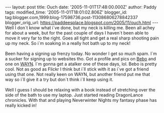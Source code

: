 \-\-- layout: post title: Ouch date: \'2005-11-01T17:48:00.000Z\'
author: Paddy tags: modified\_time: \'2005-11-01T18:01:02.806Z\'
blogger\_id: tag:blogger.com,1999:blog-17598736.post-113086806278842337
blogger\_orig\_url: https://paddeesplace.blogspot.com/2005/11/ouch.html
\-\-- Well I don\`t know what i\`ve done, but my neck is killing me.
Been all achey for about a week, but for the past couple of days I
haven\`t been able to move it very far to the right. Goes all tight and
get a real sharp shooting pain up my neck. So i\`m soaking in a really
hot bath up to my neck!\
\
Been having a signing up frenzy today. No wonder I get so much spam.
I\`m a sucker for signing up to websites tho. Got a profile and pics on
[Bebo](https://paddee28.bebo.com) and one on
[WAYN](https://member.wayn.com/paddee). I\`m gonna get a atalker one of
these days, lol. Bebo is pretty cool. Not as good as Flickr I think but
i\`ll stick with it as i\`ve got a friend using that one. Not really
keen on WAYN, but another friend put me that way so i\`ll give it a try
but don\`t think i\`ll keep using it.\
\
Well I guess I should be relaxing with a book instead of stretching over
the side of the bath to use my laptop. Just started reading DragonLance
chronicles. With that and playing Neverwinter Nights my fantasy phase
has really kicked in!
